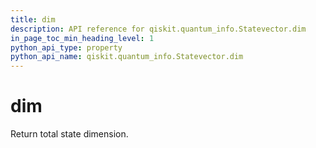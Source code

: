 ```yaml
---
title: dim
description: API reference for qiskit.quantum_info.Statevector.dim
in_page_toc_min_heading_level: 1
python_api_type: property
python_api_name: qiskit.quantum_info.Statevector.dim
---
```


# dim

Return total state dimension.

